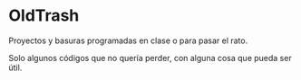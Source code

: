 # OldTrash

Proyectos y basuras programadas en clase o para pasar el rato.

Solo algunos códigos que no quería perder, con alguna cosa que pueda ser útil.
